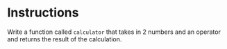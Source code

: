 # Instructions

Write a function called `calculator` that takes in 2 numbers and an operator and returns the result of the calculation.